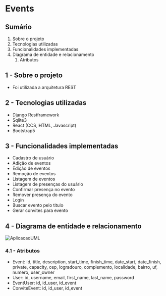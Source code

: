 # Events

## Sumário
1. Sobre o projeto
2. Tecnologias utilizadas
3. Funcionalidades implementadas
4. Diagrama de entidade e relacionamento
    1. Atributos

## 1 - Sobre o projeto
- Foi utilizada a arquitetura REST

## 2 - Tecnologias utilizadas
- Django Restframework
- Sqlite3
- React (CCS, HTML, Javascript)
- Bootstrap5

## 3 - Funcionalidades implementadas
- Cadastro de usuário
- Adição de eventos
- Edição de eventos
- Remoção de eventos
- Listagem de eventos
- Listagem de presenças do usuário
- Confirmar presença no evento
- Remover presença do evento
- Login
- Buscar evento pelo titulo
- Gerar convites para evento

## 4 - Diagrama de entidade e relacionamento
![AplicacaoUML](https://user-images.githubusercontent.com/53409839/147501538-0c3231d7-d2da-416b-861c-94af6819a408.png)
### 4.1 - Atributos
- Event: id, title, description, start_time, finish_time, date_start, date_finish, private, capacity, cep, logradouro, complemento, localidade, bairro, uf, numero, user_owner
- User: id, username, email, first_name, last_name, password
- EventUser: id, id_user, id_event
- ConviteEvent: id, id_user, id_event